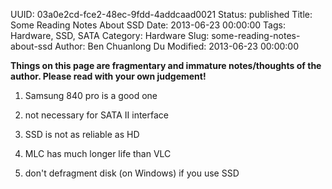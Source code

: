 UUID: 03a0e2cd-fce2-48ec-9fdd-4addcaad0021
Status: published
Title: Some Reading Notes About SSD
Date: 2013-06-23 00:00:00
Tags: Hardware, SSD, SATA
Category: Hardware
Slug: some-reading-notes-about-ssd
Author: Ben Chuanlong Du
Modified: 2013-06-23 00:00:00

**Things on this page are fragmentary and immature notes/thoughts of the author. Please read with your own judgement!**
 
1. Samsung 840 pro is a good one

2. not necessary for SATA II interface

3. SSD is not as reliable as HD 

4. MLC has much longer life than VLC

5. don't defragment disk (on Windows) if you use SSD
